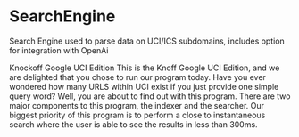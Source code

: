 # SearchEngine
Search Engine used to parse data on UCI/ICS subdomains, includes option for integration with OpenAi

Knockoff Google UCI Edition
This is the Knoff Google UCI Edition, and we are delighted that you chose to run our program today. Have you ever wondered how many URLS within UCI exist if you just provide one simple query word? Well, you are about to find out with this program. There are two major components to this program, the indexer and the searcher. Our biggest priority of this program is to perform a close to instantaneous search where the user is able to see the results in less than 300ms. 
